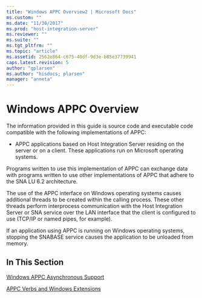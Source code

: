 ```yaml
---
title: "Windows APPC Overview2 | Microsoft Docs"
ms.custom: ""
ms.date: "11/30/2017"
ms.prod: "host-integration-server"
ms.reviewer: ""
ms.suite: ""
ms.tgt_pltfrm: ""
ms.topic: "article"
ms.assetid: 2562e864-c675-40df-9d3e-b85e37739941
caps.latest.revision: 5
author: "gplarsen"
ms.author: "hisdocs; plarsen"
manager: "anneta"
---
```

# Windows APPC Overview
The information provided in this guide is source code and executable code compatible with the following implementations of APPC:  
  
-   APPC applications based on Host Integration Server residing on the server or on a client. These applications run on Microsoft operating systems.  
  
 Programs written to use this implementation of APPC can exchange data with programs written to use other implementations of APPC that adhere to the SNA LU 6.2 architecture.  
  
 The use of the APPC interface on Windows operating systems causes additional threads to be created within the calling process. These other threads perform interprocess communication with the Host Integration Server or SNA service over the LAN interface that the client is configured to use (TCP/IP or named pipes, for example).  
  
 If an application using APPC is running on Windows operating systems, stopping the SNABASE service causes the application to be unloaded from memory.  
  
## In This Section  
 [Windows APPC Asynchronous Support](../core/windows-appc-asynchronous-support2.md)  
  
 [APPC Verbs and Windows Extensions](../core/appc-verbs-and-windows-extensions1.md)